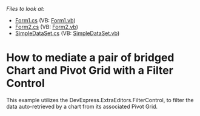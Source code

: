 <!-- default file list -->
*Files to look at*:

* [Form1.cs](./CS/Form1.cs) (VB: [Form1.vb](./VB/Form1.vb))
* [Form2.cs](./CS/Form2.cs) (VB: [Form2.vb](./VB/Form2.vb))
* [SimpleDataSet.cs](./CS/SimpleDataSet.cs) (VB: [SimpleDataSet.vb](./VB/SimpleDataSet.vb))
<!-- default file list end -->
# How to mediate a pair of bridged Chart and Pivot Grid with a Filter Control


<p>This example utilizes the DevExpress.ExtraEditors.FilterControl, to filter the data auto-retrieved by a chart from its associated Pivot Grid.</p>

<br/>


